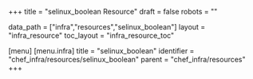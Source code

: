 +++
title = "selinux_boolean Resource"
draft = false
robots = ""

data_path = ["infra","resources","selinux_boolean"]
layout = "infra_resource"
toc_layout = "infra_resource_toc"

[menu]
  [menu.infra]
    title = "selinux_boolean"
    identifier = "chef_infra/resources/selinux_boolean"
    parent = "chef_infra/resources"
+++

<!-- The contents of this page are automatically generated from the selinux_boolean.yaml file in the data/infra/resources directory. -->
<!-- To suggest a change, edit the https://github.com/chef/chef/blob/main/lib/chef/resource/selinux_boolean.rb file and submit a pull request to the https://github.com/chef/chef repository. -->
<!-- markdownlint-disable-file -->
